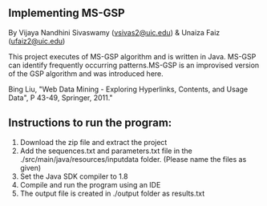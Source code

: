## Implementing MS-GSP
By Vijaya Nandhini Sivaswamy (vsivas2@uic.edu) & Unaiza Faiz (ufaiz2@uic.edu)

This project executes of MS-GSP algorithm and is written in Java. MS-GSP can identify frequently occurring patterns.MS-GSP is an improvised version of the GSP algorithm and was introduced here.

Bing Liu, "Web Data Mining - Exploring Hyperlinks, Contents, and Usage Data", P 43-49, Springer, 2011."

## Instructions to run the program:
1. Download the zip file and extract the project
2. Add the sequences.txt and parameters.txt file in the ./src/main/java/resources/inputdata folder. (Please name the files as given)
3. Set the Java SDK compiler to 1.8
4. Compile and run the program using an IDE
5. The output file is created in ./output folder as results.txt
